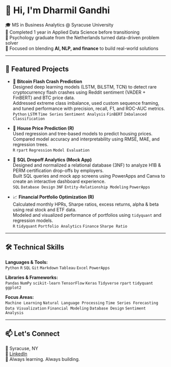 # 👋 Hi, I'm Dharmil Gandhi

🎓 MS in Business Analytics @ Syracuse University  
🔁 Completed 1 year in Applied Data Science before transitioning  
🧠 Psychology graduate from the Netherlands turned data-driven problem solver  
💼 Focused on blending **AI, NLP, and finance** to build real-world solutions  

---

## 🚀 Featured Projects

- 🧠 **Bitcoin Flash Crash Prediction**  
  Designed deep learning models (LSTM, BiLSTM, TCN) to detect rare cryptocurrency flash crashes using Reddit sentiment (VADER + FinBERT) and BTC price data.  
  Addressed extreme class imbalance, used custom sequence framing, and tuned performance with precision, recall, F1, and ROC-AUC metrics.  
  `Python` `LSTM` `Time Series` `Sentiment Analysis` `FinBERT` `Imbalanced Classification`

- 🏡 **House Price Prediction (R)**  
  Used regression and tree-based models to predict housing prices.  
  Compared model accuracy and interpretability using RMSE, MAE, and regression trees.  
  `R` `rpart` `Regression` `Model Evaluation`

- 🚗 **SQL Dropoff Analytics (Mock App)**  
  Designed and normalized a relational database (3NF) to analyze H1B & PERM certification drop-offs by employers.  
  Built SQL queries and mock app screens using PowerApps and Canva to create an interactive dashboard experience.  
  `SQL` `Database Design` `3NF` `Entity-Relationship Modeling` `PowerApps`

- 📈 **Financial Portfolio Optimization (R)**  
  Calculated monthly HPRs, Sharpe ratios, excess returns, alpha & beta using real stock and ETF data.  
  Modeled and visualized performance of portfolios using `tidyquant` and regression models.  
  `R` `tidyquant` `Portfolio Analytics` `Finance` `Sharpe Ratio`

---

## 🛠️ Technical Skills

**Languages & Tools:**  
`Python` `R` `SQL` `Git` `Markdown` `Tableau` `Excel` `PowerApps`

**Libraries & Frameworks:**  
`Pandas` `NumPy` `scikit-learn` `TensorFlow` `Keras` `Tidyverse` `rpart` `tidyquant` `ggplot2`

**Focus Areas:**  
`Machine Learning` `Natural Language Processing` `Time Series Forecasting`  
`Data Visualization` `Financial Modeling` `Database Design` `Sentiment Analysis`

---

## 📫 Let's Connect

📍 Syracuse, NY  
💼 [LinkedIn](https://www.linkedin.com/in/dharmil-gandhi-548901148)  
🧠 Always learning. Always building.
